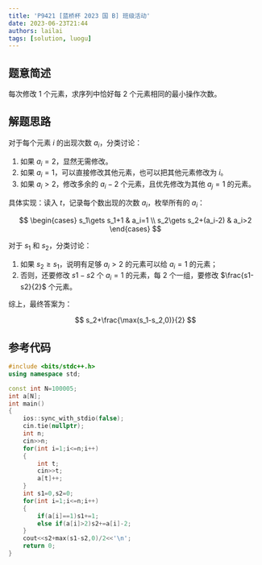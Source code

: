 ```yaml
---
title: 'P9421 [蓝桥杯 2023 国 B] 班级活动'
date: 2023-06-23T21:44
authors: lailai
tags: [solution, luogu]
---
```


<Solution pid="P9421" aid="u9pkvxyw" />

<!-- truncate -->

## 题意简述

每次修改 $1$ 个元素，求序列中恰好每 $2$ 个元素相同的最小操作次数。

## 解题思路

对于每个元素 $i$ 的出现次数 $a_i$，分类讨论：

1. 如果 $a_i=2$，显然无需修改。
2. 如果 $a_i=1$，可以直接修改其他元素，也可以把其他元素修改为 $i$。
3. 如果 $a_i>2$，修改多余的 $a_i-2$ 个元素，且优先修改为其他 $a_j=1$ 的元素。

具体实现：读入 $t$，记录每个数出现的次数 $a_i$，枚举所有的 $a_i$：

$$
\begin{cases}
  s_1\gets s_1+1 & a_i=1 \\
  s_2\gets s_2+(a_i-2) & a_i>2
\end{cases}
$$

对于 $s_1$ 和 $s_2$，分类讨论：

1. 如果 $s_2\ge s_1$，说明有足够 $a_i>2$ 的元素可以给 $a_i=1$ 的元素；
2. 否则，还要修改 $s1-s2$ 个 $a_i=1$ 的元素，每 $2$ 个一组，要修改 $\frac{s1-s2}{2}$ 个元素。

综上，最终答案为：

$$
s_2+\frac{\max(s_1-s_2,0)}{2}
$$

## 参考代码

```cpp
#include <bits/stdc++.h>
using namespace std;

const int N=100005;
int a[N];
int main()
{
	ios::sync_with_stdio(false);
	cin.tie(nullptr);
	int n;
	cin>>n;
	for(int i=1;i<=n;i++)
	{
		int t;
		cin>>t;
		a[t]++;
	}
	int s1=0,s2=0;
	for(int i=1;i<=n;i++)
	{
		if(a[i]==1)s1+=1;
		else if(a[i]>2)s2+=a[i]-2;
	}
	cout<<s2+max(s1-s2,0)/2<<'\n';
	return 0;
}
```

